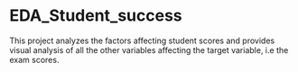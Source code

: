 # EDA_Student_success
This project analyzes the factors affecting student scores and provides visual analysis of all the other variables affecting the target variable, i.e the exam scores.
